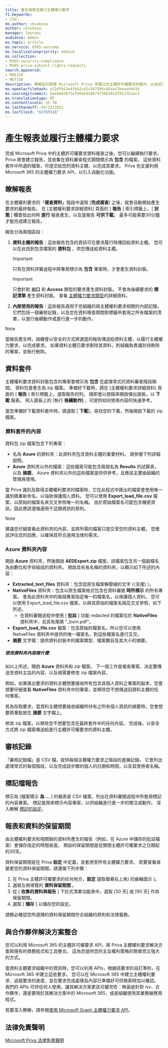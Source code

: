 ```yaml
---
title: 產生報表並履行主體權力要求
f1.keywords:
- CSH
ms.author: chvukosw
author: chvukosw
manager: laurawi
audience: Admin
ms.topic: article
ms.service: O365-seccomp
ms.localizationpriority: medium
ms.collection:
- M365-security-compliance
- M365-priva-subject-rights-requests
search.appverid:
- MOE150
- MET150
description: 瞭解如何管理 Microsoft Priva 所建立的主體許可權要求的套件，以及如何對資料主體進行要求。
ms.openlocfilehash: a72dfb53e4f642cd2c567896c854af2beaedd416
ms.sourcegitcommit: beeb693075ef692e95d679f366301df8517b2ac3
ms.translationtype: MT
ms.contentlocale: zh-TW
ms.lasthandoff: 03/23/2022
ms.locfileid: "63765516"
---
```

# <a name="generate-reports-and-fulfill-a-subject-rights-request"></a>產生報表並履行主體權力要求

完成 Microsoft Priva 中的主體許可權要求資料複查之後，您可以繼續執行要求。 Priva 將會建立報告，並收集在資料審查程式期間標示為 **包含** 的檔案。 這些資料套件中所選的檔案，可提交給您的資料主體，以完成其要求。 Priva 也支援利用 Microsoft 365 的主體權力要求 API，以引入自動化功能。

## <a name="understanding-reports"></a>瞭解報表

在主體權利要求的「**複查資料**」階段中選取 [**完成複查**] 之後，就會自動開始產生要求的最終報告。 在 [主體權利要求詳細資料] 頁面的 [ **報告** ] 索引標籤上，[ **狀態** ] 欄會指出何時 **進行** 報表產生，以及當報告 **可供下載**。 最多可能需要30分鐘才能完成建立報告。

報告分為兩個區段：
1. **資料主體的報告**：這些報告包含的資訊可在要求履行時傳回給資料主體。 您可以在此找到包含檔案的 **資料包** ，供您傳送給資料主體。
   > [!IMPORTANT]
   > 只有在資料評審過程中將專案標示為 **包含** 專案時，才會產生資料封裝。

   > [!IMPORTANT]
   > 只會針對 **出口** 和 **Access** 類型的要求產生資料封裝。 不會為後續要求的 **標記清單** 產生資料封裝。 查看 [主體權力要求類型](subject-rights-requests-create.md#use-the-subject-rights-request-creation-wizard)的詳細資料。

2. **內部使用的報告**：這些報告適用于您組織的與主體權利要求相關的內部記錄。 它們包括一個審核記錄，以及您在資料檢查期間對標籤所套用之所有檔案的清單，以進行後續動作或進行進一步的動作。

> [!NOTE]
> 當報告產生時，組織會以安全的方式將適當的報告傳送給資料主體，以履行主體權力要求，以完成要求。 如果資料主體已要求刪除其資料，則組織負責識別待刪除的專案，並執行刪除。

## <a name="data-package"></a>資料套件

主體權利要求資料封裝包含的專案會標示為 **包含** 在處理常式的資料審查階段期間。 資料包會產生為 zip 檔案。 準備好下載時，請在 [主體權利要求詳細資料] 頁面的 [ **報告** ] 索引標籤上，選取報告的列。 隨即會以按鈕來開啟彈出面板，以 **下載** 報表。 飛入面板上的 [執行 **後續動作]** ，可提供如何使用內容的快速參考。

當您準備好下載資料套件時，請選取 [ **下載**]，尋找您的下載，然後開啟下載的 zip 檔案。

### <a name="contents-of-the-data-package"></a>資料套件的內容

資料包 zip 檔案包含下列專案：

- 名為 **Azure** 的資料夾：此資料夾包含資料主體的重要材料。 請參閱下列詳細說明。
- **Azure** 資料夾以外的檔案：這些檔案可能包含兩個名為 **Results** 的試算表，以及 **摘要**。 Azure 資料夾以外的這些檔案提供供參考，且應該主要由組織的管理員使用。

當 Priva 識別及取得主體權利要求的檔案時，它在此程式中匯出的檔案會使用唯一識別碼重新命名，以協助保護個人資料。 您可以使用 **Export_load_file.csv** 檔案，以原始的檔案名來交叉參照唯一的名稱。 由於原始檔案名可能包含機密資訊，因此應該遵循適用于這類資訊的原則。

> [!NOTE]
> 建議您仔細查看此資料夾的內容，並將所需的檔案只提交至您的資料主體。 您應該評估您的回應，以確保其符合適用法律的需求。

### <a name="azure-folder-contents"></a>Azure 資料夾內容

開啟 **Azure** 資料夾，然後開啟 **AEDExport.zip** 檔案，該檔案包含另一個副檔名為由數位和字母組成的資料夾。 開啟具有長名稱的資料夾，以顯示如下所述的內容：

- **Extracted_text_files** 資料夾：包含從原生檔案解壓縮的文字 (（支援) ）。
- **NativeFiles** 資料夾：包含以原生檔案格式包含在資料審閱 **時所標示** 的所有專案。 會為此資料夾中的每個專案指定唯一的檔案名，以保護個人資料。 您可以使用 Export_load_file.csv 檔案，以與其原始的檔案名相互交叉參照，如下所述。
  - 在資料審閱過程中使用 [ **批註** ] 功能 redacted 的檔案位於 **NativeFiles** 資料夾中，且具有尾碼 "_burn.pdf"。
- **Export_load_file.csv** 檔案：包含原始的檔案名，所以您可以使用 NativeFiles 資料夾中提供的唯一檔案名，對這些檔案名進行互交。
- **摘要** 文字檔：提供資料封裝中的檔案類型、檔案數目及其大小的摘要。

##### <a name="what-to-do-with-the-folder-contents"></a>使用資料夾內容做什麼

如以上所述，開啟 **Azure** 資料夾和 zip 檔案。 下一個工作是複查專案、決定要傳送至資料主旨的內容，以及視需要修改 zip 檔案內容。

例如，如果匯出要求的資料主體想要接收所有包含其個人資料之專案的副本，您會想要仔細查看 **NativeFiles** 資料夾中的專案，並移除您不想傳送回資料主體的任何專案。

若為存取要求，當資料主體想要接收組織所持有之所有個人資訊的摘要時，您會想要將重點放在 **摘要** 文字檔上。

修改 zip 檔案，以移除您不想要包含在最終套件中的任何內容。 完成後，以安全方式將 zip 檔案傳送給進行主體許可權要求的資料主體。

## <a name="audit-log"></a>審核記錄

「審核記錄檔」是 CSV 檔，提供每個主體權力要求之階段的進展記錄。 它會列出處理常式的每個階段，以及完成該步驟的個人的日期和時間，以及其使用者名稱。

## <a name="tagged-files-reports"></a>標記檔報告

標示為 [檔案標示 **為 ...** ] 的報表是 CSV 檔案，列出在資料審閱過程中所套用標記的內容專案。 標記是用來標示內容專案，以供組織進行進一步的關注或動作。 深入瞭解 [標記的設定](priva-settings.md#data-review-tags)。

## <a name="retention-periods-for-reports-and-data"></a>報表和資料的保留期間

由主體權利要求和相關聯的資料所產生的報告（例如，在 Azure 中儲存的批註檔案）會儲存指定的時間長度。 預設的保留期間是從關閉主體許可權要求之日期起的30天。

資料保留期間是在 Priva **設定** 中定義，並套用至所有主體權力要求。 若要查看或變更您的資料保留期間，請遵循下列步驟：

1. 在 Priva 主體許可權要求的任何地方，**設定** 選取螢幕右上角) 的齒輪圖示 (。
2. 選取左側導覽的 **資料保留期間** 。
3. 從 [ **收集的資料與報告** ] 下拉式清單功能表中，選取 [30 天] 或 [90 天] 作為保留期間。
4. 選取 [ **儲存** ] 以儲存您的設定。

請務必確認您所選擇的資料保留期間符合組織的原則和法律義務。

## <a name="integrate-with-partner-solutions"></a>與合作夥伴解決方案整合

您可以利用 Microsoft 365 的主體許可權要求 API，將 Priva 主體權利要求解決方案與現有的商務程式和工具整合。 這為您提供您的主旨權利策略的簡單而又強大的方式。

當資料主體要求組織中的資訊時，您可以利用 APIs，根據該要求的自訂準則，在 Microsoft 365 中建立這些要求。 您可以在 Microsoft 365 中建立主體權利要求、追蹤要求的進度，並在要求完成處理且內容已準備好可供檢索時加以確認。 我們的 APIs 可供任何人使用，讓其解決方案更具可擴充性：無論是針對 isv、合作夥伴，還是要用於其解決方案中的 Microsoft 365，或是組織使用其業務線應用程式。

若要深入瞭解，請參閱[使用 Microsoft Graph 主體權力要求 API](/graph/api/resources/subjectrightsrequest-subjectrightsrequestapioverview)。

## <a name="legal-disclaimer"></a>法律免責聲明

[Microsoft Priva 法律免責聲明](priva-disclaimer.md)
